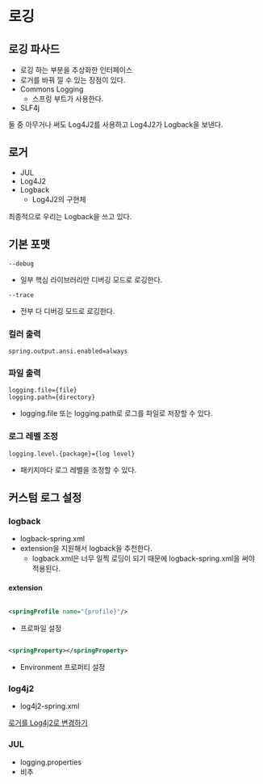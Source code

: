 # 로깅

## 로깅 파사드

- 로깅 하는 부분을 추상화한 인터페이스
- 로거를 바꿔 낄 수 있는 장점이 있다.
- Commons Logging
    - 스프링 부트가 사용한다.
- SLF4j

둘 중 아무거나 써도 Log4J2를 사용하고 Log4J2가 Logback을 보낸다.

## 로거

- JUL
- Log4J2
- Logback
    - Log4J2의 구현체

최종적으로 우리는 Logback을 쓰고 있다.

## 기본 포맷

```text
--debug
```

- 일부 핵심 라이브러리만 디버깅 모드로 로깅한다.

```text
--trace
```

- 전부 다 디버깅 모드로 로깅한다.

### 컬러 출력

```properties
spring.output.ansi.enabled=always
```

### 파일 출력

```properties
logging.file={file}
logging.path={directory}
```

- logging.file 또는 logging.path로 로그를 파일로 저장할 수 있다.

### 로그 레벨 조정

```text
logging.level.{package}={log level}
```

- 패키지마다 로그 레벨을 조정할 수 있다.

## 커스텀 로그 설정

### logback

- logback-spring.xml
- extension을 지원해서 logback을 추천한다.
    - logback.xml은 너무 일찍 로딩이 되기 때문에 logback-spring.xml을 써야 적용된다.

#### extension

```xml

<springProfile name="{profile}"/>
```

- 프로파일 설정

```xml

<springProperty></springProperty>
```

- Environment 프로퍼티 설정

### log4j2

- log4j2-spring.xml

[로거를 Log4j2로 변경하기](https://docs.spring.io/spring-boot/docs/current/reference/html/howto-logging.html#howto-configure-log4j-for-logging)

### JUL

- logging.properties
- 비추
